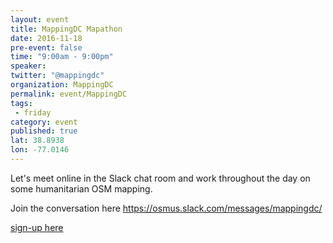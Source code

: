```yaml
---
layout: event
title: MappingDC Mapathon
date: 2016-11-18
pre-event: false
time: "9:00am - 9:00pm"
speaker: 
twitter: "@mappingdc"
organization: MappingDC
permalink: event/MappingDC 
tags: 
 - friday
category: event
published: true
lat: 38.8938
lon: -77.0146
---
```


Let's meet online in the Slack chat room and work throughout the day on some humanitarian OSM mapping.

Join the conversation here https://osmus.slack.com/messages/mappingdc/

[sign-up here](https://www.meetup.com/MappingDC/events/235653047/)
